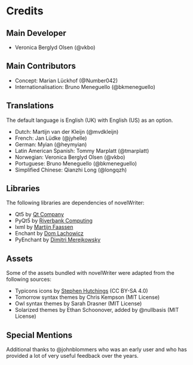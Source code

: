# Credits

## Main Developer

* Veronica Berglyd Olsen (@vkbo)

## Main Contributors

* Concept: Marian Lückhof (@Number042)
* Internationalisation: Bruno Meneguello (@bkmeneguello)

## Translations

The default language is English (UK) with English (US) as an option.

* Dutch: Martijn van der Kleijn (@mvdkleijn)
* French: Jan Lüdke (@jyhelle)
* German: Myian (@heymyian)
* Latin American Spanish: Tommy Marplatt (@tmarplatt)
* Norwegian: Veronica Berglyd Olsen (@vkbo)
* Portuguese: Bruno Meneguello (@bkmeneguello)
* Simplified Chinese: Qianzhi Long (@longqzh)

## Libraries

The following libraries are dependencies of novelWriter:

* Qt5 by [Qt Company](https://www.qt.io/)
* PyQt5 by [Riverbank Computing](https://www.riverbankcomputing.com/software/pyqt/)
* lxml by [Martijn Faassen](https://lxml.de/)
* Enchant by [Dom Lachowicz](https://abiword.github.io/enchant/)
* PyEnchant by [Dimitri Merejkowsky](https://pyenchant.github.io/pyenchant/)

## Assets

Some of the assets bundled with novelWriter were adapted from the following sources:

* Typicons icons by [Stephen Hutchings](https://github.com/stephenhutchings/typicons.font) (CC BY-SA 4.0)
* Tomorrow syntax themes by Chris Kempson (MIT License)
* Owl syntax themes by Sarah Drasner (MIT License)
* Solarized themes by Ethan Schoonover, added by @nullbasis (MIT License)

## Special Mentions

Additional thanks to @johnblommers who was an early user and who has provided a lot of very useful
feedback over the years.
